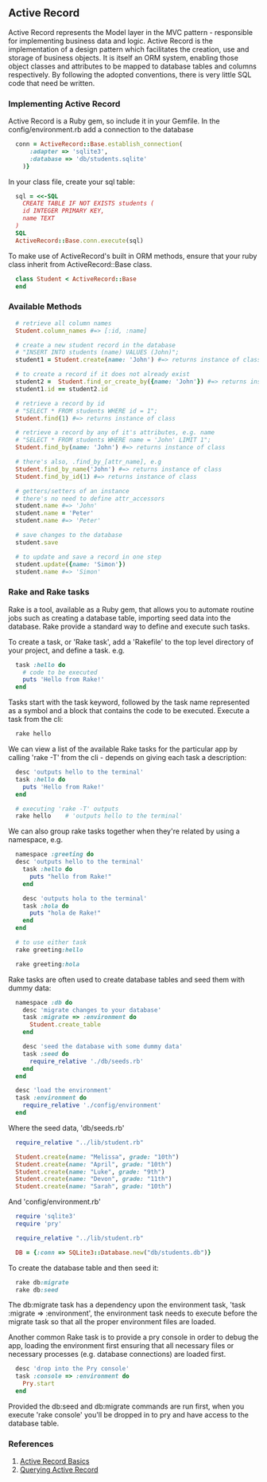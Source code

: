 ## Active Record

Active Record represents the Model layer in the MVC pattern - responsible for implementing business data and logic. Active Record is the implementation of a design pattern which facilitates the creation, use and storage of business objects. It is itself an ORM system, enabling those object classes and attributes to be mapped to database tables and columns respectively. By following the adopted conventions, there is very little SQL code that need be written.

### Implementing Active Record

Active Record is a Ruby gem, so include it in your Gemfile. In the config/environment.rb add a connection to the database

```ruby
  conn = ActiveRecord::Base.establish_connection(
      :adapter => 'sqlite3',
      :database => 'db/students.sqlite'
    )}
```

In your class file, create your sql table:

```ruby
  sql = <<-SQL
    CREATE TABLE IF NOT EXISTS students (
    id INTEGER PRIMARY KEY,
    name TEXT
  )
  SQL
  ActiveRecord::Base.conn.execute(sql)
```

To make use of ActiveRecord's built in ORM methods, ensure that your ruby class inherit from ActiveRecord::Base class.

```ruby
  class Student < ActiveRecord::Base
  end
```

### Available Methods

```ruby
  # retrieve all column names
  Student.column_names #=> [:id, :name]

  # create a new student record in the database
  # "INSERT INTO students (name) VALUES (John)";
  student1 = Student.create(name: 'John') #=> returns instance of class

  # to create a record if it does not already exist
  student2 =  Student.find_or_create_by({name: 'John'}) #=> returns instance of class
  student1.id == student2.id

  # retrieve a record by id
  # "SELECT * FROM students WHERE id = 1";
  Student.find(1) #=> returns instance of class

  # retrieve a record by any of it's attributes, e.g. name
  # "SELECT * FROM students WHERE name = 'John' LIMIT 1";
  Student.find_by(name: 'John') #=> returns instance of class

  # there's also, .find_by_[attr_name], e.g
  Student.find_by_name('John') #=> returns instance of class
  Student.find_by_id(1) #=> returns instance of class

  # getters/setters of an instance
  # there's no need to define attr_accessors
  student.name #=> 'John'
  student.name = 'Peter'
  student.name #=> 'Peter'

  # save changes to the database
  student.save

  # to update and save a record in one step
  student.update({name: 'Simon'})
  student.name #=> 'Simon'
```

### Rake and Rake tasks

Rake is a tool, available as a Ruby gem, that allows you to automate routine jobs such as creating a database table, importing seed data into the database. Rake provide a standard way to define and execute such tasks.

To create a task, or 'Rake task', add a 'Rakefile' to the top level directory of your project, and define a task. e.g.

```ruby
  task :hello do
    # code to be executed
    puts 'Hello from Rake!'
  end
```

Tasks start with the task keyword, followed by the task name represented as a symbol and a block that contains the code to be executed. Execute a task from the cli:

```ruby
  rake hello
```

We can view a list of the available Rake tasks for the particular app by calling 'rake -T' from the cli - depends on giving each task a description:

```ruby
  desc 'outputs hello to the terminal'
  task :hello do
    puts 'Hello from Rake!'
  end

  # executing 'rake -T' outputs
  rake hello    # 'outputs hello to the terminal'
```

We can also group rake tasks together when they're related by using a namespace, e.g.

```ruby
  namespace :greeting do
  desc 'outputs hello to the terminal'
    task :hello do
      puts "hello from Rake!"
    end

    desc 'outputs hola to the terminal'
    task :hola do
      puts "hola de Rake!"
    end
  end

  # to use either task
  rake greeting:hello

  rake greeting:hola
```

Rake tasks are often used to create database tables and seed them with dummy data:

```ruby
  namespace :db do
    desc 'migrate changes to your database'
    task :migrate => :environment do
      Student.create_table
    end

    desc 'seed the database with some dummy data'
    task :seed do
      require_relative './db/seeds.rb'
    end
  end

  desc 'load the environment'
  task :environment do
    require_relative './config/environment'
  end
```

Where the seed data, 'db/seeds.rb'

```ruby
  require_relative "../lib/student.rb"

  Student.create(name: "Melissa", grade: "10th")
  Student.create(name: "April", grade: "10th")
  Student.create(name: "Luke", grade: "9th")
  Student.create(name: "Devon", grade: "11th")
  Student.create(name: "Sarah", grade: "10th")
```

And 'config/environment.rb'

```ruby
  require 'sqlite3'
  require 'pry'

  require_relative "../lib/student.rb"

  DB = {:conn => SQLite3::Database.new("db/students.db")}
```

To create the database table and then seed it:

```ruby
  rake db:migrate
  rake db:seed
```

The db:migrate task has a dependency upon the environment task, 'task :migrate => :environment', the environment task needs to execute before the migrate task so that all the proper environment files are loaded.


Another common Rake task is to provide a pry console in order to debug the app, loading the environment first ensuring that all necessary files or necessary processes (e.g. database connections) are loaded first.

```ruby
  desc 'drop into the Pry console'
  task :console => :environment do
    Pry.start
  end  
```

Provided the db:seed and db:migrate commands are run first, when you execute 'rake console' you'll be dropped in to pry and have access to the database table.


### References
1. [Active Record Basics](http://guides.rubyonrails.org/active_record_basics.html)
2. [Querying Active Record](http://guides.rubyonrails.org/active_record_querying.html)
